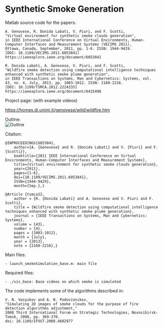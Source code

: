 # Synthetic Smoke Generation

Matlab source code for the papers:

	A. Genovese, R. Donida Labati, V. Piuri, and F. Scotti, 
    "Virtual environment for synthetic smoke clouds generation", 
    in IEEE International Conference on Virtual Environments, Human-Computer Interfaces and Measurement Systems (VECIMS 2011), 
    Ottawa, Canada, September, 2011, pp. 1-6. ISSN: 1944-9429. 
    [DOI: 10.1109/VECIMS.2011.6053841]
    https://ieeexplore.ieee.org/document/6053841
    
    R. Donida Labati, A. Genovese, V. Piuri, and F. Scotti, 
    "Wildfire smoke detection using computational intelligence techniques enhanced with synthetic smoke plume generation", 
    in IEEE Transactions on Systems, Man and Cybernetics: Systems, vol. 43, no. 4, July, 2013, pp. 1003-1012. ISSN: 2168-2216. 
    [DOI: 10.1109/TSMCA.2012.2224335]
    https://ieeexplore.ieee.org/document/6425498

Project page:
(with example videos)

https://homes.di.unimi.it/genovese/wild/wildfire.htm

Outline:<br/>
![Outline](https://homes.di.unimi.it/genovese/wild/imgs/Picture2small_2.png "Outline")

Citation:

    @INPROCEEDINGS{6053841,
        author={A. {Genovese} and R. {Donida Labati} and V. {Piuri} and F. {Scotti}},
        booktitle={2011 IEEE International Conference on Virtual Environments, Human-Computer Interfaces and Measurement Systems},
        title={Virtual environment for synthetic smoke clouds generation},
        year={2011},
        pages={1-6},
        doi={10.1109/VECIMS.2011.6053841},
        ISSN={1944-9429},
        month={Sep.},}
	
    @Article {tsmca12,
	    author = {R. {Donida Labati} and A. Genovese and V. Piuri and F. Scotti},
	    title = {Wildfire smoke detection using computational intelligence techniques enhanced with synthetic smoke plume generation},
	    journal = {IEEE Transactions on Systems, Man and Cybernetics: Systems},
	    volume = {43},
	    number = {4},
	    pages = {1003-1012},
	    month = {July},
	    year = {2013},
	    note = {2168-2216},}

Main files:

    - launch_smokeSimulation_base.m: main file

Required files:

    - ./vis_base: Base videos on which smoke is simulated
    
The code implements some of the algorithms described in:

    V. N. Vasyukov and A. N. Podovinnikov, 
    "Simulating 2D images of smoke clouds for the purpose of fire detection algorithms adjustment," 
    2008 Third International Forum on Strategic Technologies, Novosibirsk-Tomsk, 2008, pp. 369-370.
    doi: 10.1109/IFOST.2008.4602977
